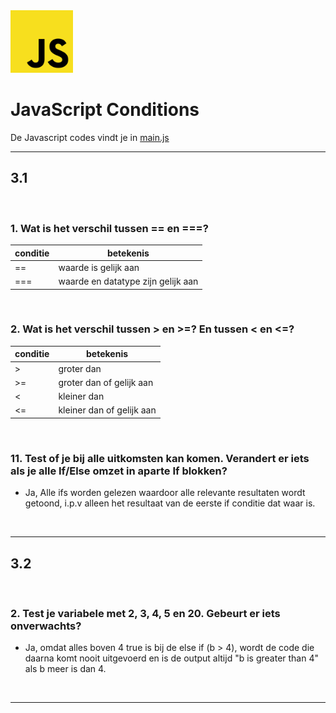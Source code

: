 <img src="../../images/javascript_logo.png" alt="Sass logo" height="100" >

<br>

# JavaScript Conditions
De Javascript codes vindt je in [main.js](./main.js)
<hr>

## 3.1 
<br>


### 1. Wat is het verschil tussen == en ===?

| conditie | betekenis |
| - | - |
| == | waarde is gelijk aan |
| === | waarde en datatype zijn gelijk aan |

<br>

### 2. Wat is het verschil tussen > en >=? En tussen < en <=?

| conditie | betekenis |
| - | - |
| > | groter dan |
| >= | groter dan of gelijk aan |
| < | kleiner dan |
| <= | kleiner dan of gelijk aan

<br>

### 11. Test of je bij alle uitkomsten kan komen. Verandert er iets als je alle If/Else omzet in aparte If blokken?

- Ja, Alle ifs worden gelezen waardoor alle relevante resultaten wordt getoond, i.p.v alleen het resultaat van de eerste if conditie dat waar is.

<br><hr>

## 3.2
<br>

### 2. Test je variabele met 2, 3, 4, 5 en 20. Gebeurt er iets onverwachts?

- Ja, omdat alles boven 4 true is bij de else if (b > 4), wordt de code die daarna komt nooit uitgevoerd en is de output altijd "b is greater than 4" als b meer is dan 4.

<br><hr>